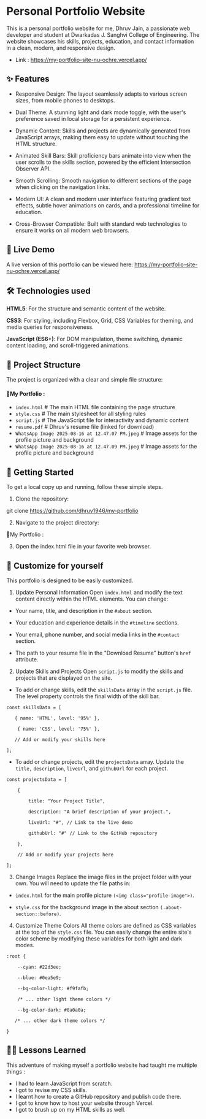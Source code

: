 
# Personal Portfolio Website
This is a personal portfolio website for me, Dhruv Jain, a passionate web developer and student at Dwarkadas J. Sanghvi College of Engineering. The website showcases his skills, projects, education, and contact information in a clean, modern, and responsive design.
- Link : https://my-portfolio-site-nu-ochre.vercel.app/
## ✨ Features

- Responsive Design: The layout seamlessly adapts to various screen sizes, from mobile phones to desktops.

- Dual Theme: A stunning light and dark mode toggle, with the user's preference saved in local storage for a persistent experience.

- Dynamic Content: Skills and projects are dynamically generated from JavaScript arrays, making them easy to update without touching the HTML structure.

- Animated Skill Bars: Skill proficiency bars animate into view when the user scrolls to the skills section, powered by the efficient Intersection Observer API.

- Smooth Scrolling: Smooth navigation to different sections of the page when clicking on the navigation links.

- Modern UI: A clean and modern user interface featuring gradient text effects, subtle hover animations on cards, and a professional timeline for education.

- Cross-Browser Compatible: Built with standard web technologies to ensure it works on all modern web browsers.


## 🚀 Live Demo
A live version of this portfolio can be viewed here: https://my-portfolio-site-nu-ochre.vercel.app/
## 🛠️ Technologies used

**HTML5**: For the structure and semantic content of the website.

**CSS3**: For styling, including Flexbox, Grid, CSS Variables for theming, and media queries for responsiveness.

**JavaScript (ES6+)**: For DOM manipulation, theme switching, dynamic content loading, and scroll-triggered animations.



## 📂 Project Structure
The project is organized with a clear and simple file structure:
#### 📂My Portfolio :
-  `index.html`       # The main HTML file containing the page structure
-  `style.css`        # The main stylesheet for all styling rules
-  `script.js`        # The JavaScript file for interactivity and dynamic content
-  `resume.pdf`       # Dhruv's resume file (linked for download)
- `WhatsApp Image 2025-08-16 at 12.47.07 PM.jpeg`          # Image assets for the profile picture and background
- `WhatsApp Image 2025-08-16 at 12.47.09 PM.jpeg`        # Image assets for the profile picture and background
## 📘 Getting Started
To get a local copy up and running, follow these simple steps.

1) Clone the repository:

git clone https://github.com/dhruv1946/my-portfolio

2) Navigate to the project directory:

📂My Portfolio :

3) Open the index.html file in your favorite web browser.

## 🔧 Customize for yourself
This portfolio is designed to be easily customized.

1) Update Personal Information
Open `index.html` and modify the text content directly within the HTML elements. You can change:

- Your name, title, and description in the `#about` section.

- Your education and experience details in the `#timeline` sections.

- Your email, phone number, and social media links in the `#contact` section.

- The path to your resume file in the "Download Resume" button's `href` attribute.

2) Update Skills and Projects
Open `script.js` to modify the skills and projects that are displayed on the site.

- To add or change skills, edit the `skillsData` array in the `script.js` file. The level property controls the final width of the skill bar.

`const skillsData = [`

 `   { name: 'HTML', level: '95%' },`

`    { name: 'CSS', level: '75%' },`

`   // Add or modify your skills here`

`];`

- To add or change projects, edit the `projectsData` array. Update the `title,` `description`, `liveUrl`, and `githubUrl` for each project.

`const projectsData = [`
 
`    {` 

`        title: "Your Project Title",` 

`        description: "A brief description of your project.",` 

`        liveUrl: "#", // Link to the live demo`

`        githubUrl: "#" // Link to the GitHub repository`

`    },`

`    // Add or modify your projects here`

`];`

3) Change Images
Replace the image files in the project folder with your own. You will need to update the file paths in:

- `index.html` for the main profile picture `(<img class="profile-image">)`.

- `style.css` for the background image in the about section `(.about-section::before)`.

4) Customize Theme Colors
All theme colors are defined as CSS variables at the top of the `style.css` file. You can easily change the entire site's color scheme by modifying these variables for both light and dark modes.

`:root {`

`    --cyan: #22d3ee;`

`    --blue: #0ea5e9;`

`    --bg-color-light: #f9fafb;`

`    /* ... other light theme colors */`

`    --bg-color-dark: #0a0a0a;`

 `   /* ... other dark theme colors */`

`}`
## 🧗‍♂️ Lessons Learned

This adventure of making myself a portfolio website had taught me multiple things :
- I had to learn JavaScript from scratch.
- I got to revise my CSS skills.
- I learnt how to create a GitHub repository and publish code there.
- I got to know how to host your website through Vercel.
- I got to brush up on my HTML skills as well.